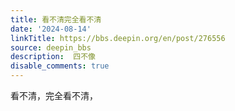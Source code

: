 ```yaml
---
title: 看不清完全看不清
date: '2024-08-14'
linkTitle: https://bbs.deepin.org/en/post/276556
source: deepin_bbs
description:  四不像 
disable_comments: true
---
```

看不清，完全看不清，
